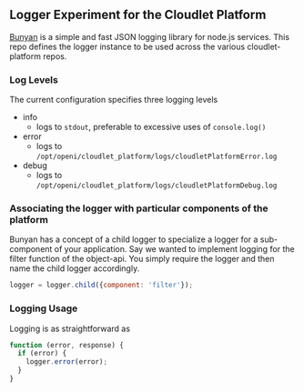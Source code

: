 ## Logger Experiment for the Cloudlet Platform

[Bunyan](https://github.com/trentm/node-bunyan) is a simple and fast JSON logging library for node.js services.
This repo defines the logger instance to be used across the various cloudlet-platform repos.

### Log Levels
The current configuration specifies three logging levels

* info
  * logs to `stdout`, preferable to excessive uses of `console.log()`
* error
  * logs to `/opt/openi/cloudlet_platform/logs/cloudletPlatformError.log`
* debug
  * logs to `/opt/openi/cloudlet_platform/logs/cloudletPlatformDebug.log`


### Associating the logger with particular components of the platform
Bunyan has a concept of a child logger to specialize a logger for a sub-component of your application.
Say we wanted to implement logging for the filter function of the object-api.
You simply require the logger and then name the child logger accordingly.

```javascript
logger = logger.child({component: 'filter'});
```

### Logging Usage
Logging is as straightforward as

```javascript
function (error, response) {
  if (error) {
    logger.error(error);
  }
}
```